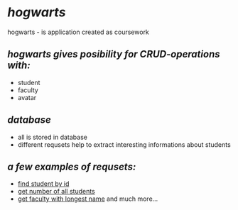 # *hogwarts*
hogwarts - is application created as coursework
## *hogwarts gives posibility for CRUD-operations with:*
* student
* faculty
* avatar
## *database*
* all is stored in database
* different requsets help to extract interesting informations about students
## *a few examples of requsets:*
- [find student by id](http://localhost:8080/student/ "add student id after / in search string")
- [get number of all students](http://localhost:8080/student/count-of-all-students/ "press" )
- [get faculty with longest name](http://localhost:8080/faculty/longest-name/ "press")
and much more...
